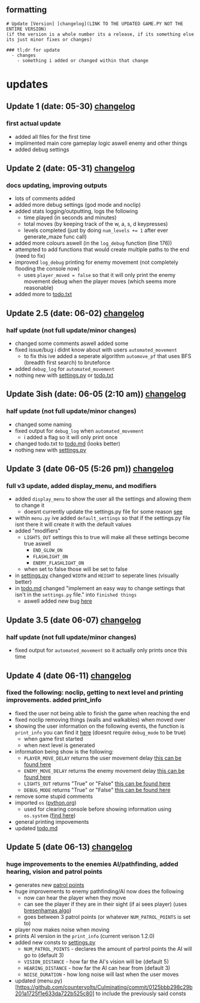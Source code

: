 ## formatting

```
# Update [Version] [changelog](LINK TO THE UPDATED GAME.PY NOT THE ENTIRE VERSION)
(if the version is a whole number its a release, if its something else its just minor fixes or changes)

### tl;dr for update
  - changes
    - something i added or changed within that change
```

# updates

## Update 1 (date: 05-30) [changelog](https://github.com/countervolts/Culminating/commit/4d118febf46d2adf89fd9db028019ccb6e17dd55) 
### first actual update
  - added all files for the first time
  - implimented main core gameplay logic aswell enemy and other things
  - added debug settings

## Update 2 (date: 05-31) [changelog](https://github.com/countervolts/Culminating/commit/d879f4991ae27f6fcb8e69ae3b4436981a3f0db2)
### docs updating, improving outputs
  - lots of comments added
  - added more debug settings (god mode and noclip)
  - added stats logging/outputting, logs the following
      - time played (in seconds and minutes)
      - total moves (by keeping track of the w, a, s, d keypresses)
      - levels completed (just by doing  `num_levels += 1` after ever generate_maze func call)
  - added more colours aswell (in the `log_debug` function (line 176))
  - attempted to add functions that would create multiple paths to the end (need to fix)
  - improved `log_debug` printing for enemy movement (not completely flooding the console now)
      - uses `player_moved = false` so that it will only print the enemy movement debug when the player moves (which seems more reasonable)
  - added more to [todo.txt](https://github.com/countervolts/Culminating/blob/main/todo.txt)

## Update 2.5 (date: 06-02) [changelog](https://github.com/countervolts/Culminating/commit/3fddd9b9403ed398d1dd144a7845662fe924e2e2)
### half update (not full update/minor changes)
  - changed some comments aswell added some
  - fixed issue/bug i didnt know about with users `automated_movement`
      - to fix this ive added a seperate algorithm `automove_pf` that uses BFS (breadth first search) to bruteforce
  - added `debug_log` for `automated_movement`
  -  nothing new with [settings.py](https://github.com/countervolts/Culminating/blob/main/settings.py) or [todo.txt](https://github.com/countervolts/Culminating/blob/main/todo.txt)

## Update 3ish (date: 06-05 (2:10 am)) [changelog](https://github.com/countervolts/Culminating/commit/00da44a554b4ee5e22be93ada6632dffe99871c8)
### half update (not full update/minor changes)
  - changed some naming
  - fixed output for `debug_log` when `automated_movement`
     - i added a flag so it will only print once
  - changed todo.txt to [todo.md](https://github.com/countervolts/Culminating/blob/main/todo.md) (looks better)
  -  nothing new with [settings.py](https://github.com/countervolts/Culminating/blob/main/settings.py) 

## Update 3 (date 06-05 (5:26 pm)) [changelog](https://github.com/countervolts/Culminating/commit/f8171a510a5cc8e726e4a61cc4fd81f43cb9a41b)
### full v3 update, added display_menu, and modifiers
  - added `display_menu` to show the user all the settings and allowing them to change it
    - doesnt currently update the settings.py file for some reason [see](https://github.com/countervolts/Culminating/blob/87a6406db63cf7b6840a37b9a05c35a907e27bf5/todo.md?plain=1#L32)
  - within `menu.py` ive added `default_settings` so that if the settings.py file isnt there it will create it with the default values
  - added "modifiers"
    - `LIGHTS_OUT` settings this to true will make all these settings become true aswell
      - `END_GLOW_ON`
      - `FLASHLIGHT_ON`
      - `ENEMY_FLASHLIGHT_ON`
    - when set to false those will be set to false
  - in [settings.py](https://github.com/countervolts/Culminating/blob/main/settings.py) changed `WIDTH` and `HEIGHT` to seperate lines (visually better)
  - in [todo.md](https://github.com/countervolts/Culminating/blob/main/todo.md) changed "implement an easy way to change settings that isn't in the `settings.py` file." into `finished things`
    - aswell added new bug [here](https://github.com/countervolts/Culminating/blob/87a6406db63cf7b6840a37b9a05c35a907e27bf5/todo.md?plain=1#L32)

## Update 3.5 (date 06-07) [changelog](https://github.com/countervolts/Culminating/commit/35275e1e019ffa08006783e6beb6c388c2aa9d59)
### half update (not full update/minor changes)
  - fixed output for `automated_movement` so it actually only prints once this time

## Update 4 (date 06-11) [changelog](https://github.com/countervolts/Culminating/commit/d86039434c243903df3766f411449b60234ef108)
### fixed the following: noclip, getting to next level and printing improvements. added print_info 
  - fixed the user not being able to finish the game when reaching the end
  - fixed noclip removing things (walls and walkables) when moved over
  - showing the user information on the following events, the function is `print_info` you can find it [here](https://github.com/countervolts/Culminating/commit/d86039434c243903df3766f411449b60234ef108#diff-cc0ae3198bf596e4b93f96f7168c61db98f4b773af06509a829115ede915a079R268) (doesnt require `debug_mode` to be true)
      - when game first started
      - when next level is generated
  - information being show is the following:
      - `PLAYER_MOVE_DELAY` returns the user movement delay [this can be found here](https://github.com/countervolts/Culminating/blob/81c67d080846739f208c45f4c08506fd4702645a/settings.py#L8) 
      - `ENEMY_MOVE_DELAY` returns the enemy movement delay [this can be found here](https://github.com/countervolts/Culminating/blob/81c67d080846739f208c45f4c08506fd4702645a/settings.py#L9) 
      - `LIGHTS_OUT` returns "True" or "False" [this can be found here](https://github.com/countervolts/Culminating/blob/81c67d080846739f208c45f4c08506fd4702645a/settings.py#L12)
      - `DEBUG_MODE` returns "True" or "False" [this can be found here](https://github.com/countervolts/Culminating/blob/81c67d080846739f208c45f4c08506fd4702645a/settings.py#L44)
  - remove some stupid comments
  - imported `os` ([python.org](https://docs.python.org/3/library/os.html))
    - used for clearing console before showing information using `os.system` ([find here](https://docs.python.org/3/library/os.html#os.system))
  - general printing impovements
  - updated [todo.md](https://github.com/countervolts/Culminating/commit/ce910f495d9945659aae9cf2c378648b3eccd5d1)

## Update 5 (date 06-13) [changelog](https://github.com/countervolts/Culminating/commit/47ead1cc025723b95f9bbd6503eda5fbc5846826)
### huge improvements to the enemies AI/pathfinding, added hearing, vision and patrol points
  - generates new [patrol points](https://github.com/countervolts/Culminating/commit/47ead1cc025723b95f9bbd6503eda5fbc5846826#diff-cc0ae3198bf596e4b93f96f7168c61db98f4b773af06509a829115ede915a079R328)
  - huge improvements to enemy pathfinding/AI now does the following
    - now can hear the player when they move
    - can see the player if they are in their sight (if ai sees player) (uses [bresenhamas algo](https://en.wikipedia.org/wiki/Bresenham%27s_line_algorithm))
    - goes between 3 patrol points (or whatever `NUM_PATROL_POINTS` is set to)
  - player now makes noise when moving
  - prints AI version in the `print_info` (current verison 1.2.0)
  - added new consts to [settings.py](https://github.com/countervolts/Culminating/commit/a4e77d5cb859b3e75467533d5f2d8fc32db33a36)
    - `NUM_PATROL_POINTS` - declares the amount of partrol points the AI will go to (default 3)
    - `VISION_DISTANCE` - how far the AI's vision will be (default 5)
    - `HEARING_DISTANCE` - how far the AI can hear from (default 3)
    - `NOISE_DURATION` - how long noise will last when the user moves
  - updated (menu.py)[https://github.com/countervolts/Culminating/commit/0125bbb298c29b201a1725f1e633da722b525c80] to include the previously said consts
 

